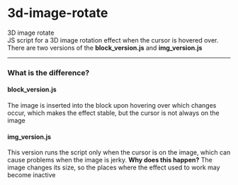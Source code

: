 # 3d-image-rotate
3D image rotate  
JS script for a 3D image rotation effect when the cursor is hovered over.
There are two versions of the **block_version.js** and **img_version.js**
___
### What is the difference?

#### block_version.js
The image is inserted into the block upon hovering over which changes occur, which makes the effect stable, but the cursor is not always on the image

#### img_version.js
This version runs the script only when the cursor is on the image, which can cause problems when the image is jerky. **Why does this happen?** The image changes its size, so the places where the effect used to work may become inactive

